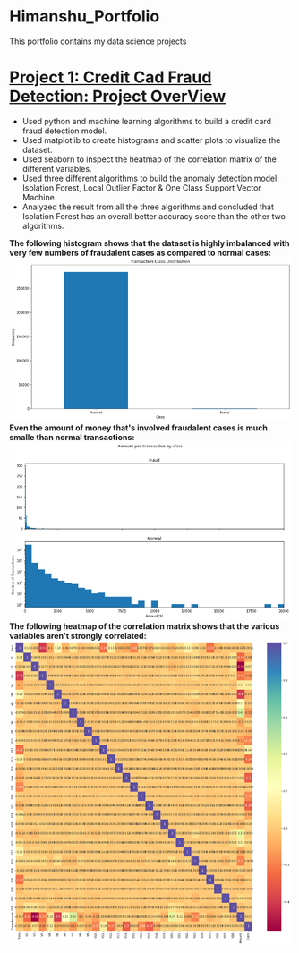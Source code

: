 # Himanshu_Portfolio
This portfolio contains my data science projects

# [Project 1: Credit Cad Fraud Detection: Project OverView](https://github.com/Himanshuk45/Himanshu_Portfolio/blob/main/CreditCard_FraudDetection.ipynb)
- Used python and machine learning algorithms to build a credit card fraud detection model. <br />
- Used matplotlib to create histograms and scatter plots to visualize the dataset. <br />
- Used seaborn to inspect the heatmap of the correlation matrix of the different variables. <br />
- Used three different algorithms to build the anomaly detection model: Isolation Forest, Local Outlier Factor & One Class Support Vector Machine. <br />
- Analyzed the result from all the three algorithms and concluded that Isolation Forest has an overall better accuracy score than the other two algorithms.

**The following histogram shows that the dataset is highly imbalanced with very few numbers of fraudalent cases as compared to normal cases:** <br />
![](https://github.com/Himanshuk45/Himanshu_Portfolio/blob/main/Images/index.png)
<br />
**Even the amount of money that's involved fraudalent cases is much smalle than normal transactions:**
![](https://github.com/Himanshuk45/Himanshu_Portfolio/blob/main/Images/index1.png)
<br />
**The following heatmap of the correlation matrix shows that the various variables aren't strongly correlated:**
![](https://github.com/Himanshuk45/Himanshu_Portfolio/blob/main/Images/index4.png)
